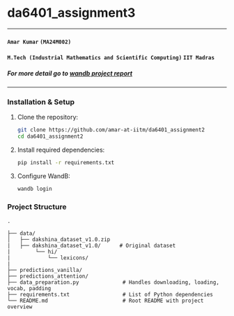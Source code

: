 # da6401_assignment3

---

#### `Amar Kumar`  `(MA24M002)`

#### `M.Tech (Industrial Mathematics and Scientific Computing)` `IIT Madras`

##### For more detail go to [wandb project report](https://wandb.ai/amar74384-iit-madras/DA6401_assign_3/reports/Amar-s-DA6401-Assignment-3--VmlldzoxMjY2NzE3Nw)

---

### Installation & Setup

1. Clone the repository:

   ```bash
   git clone https://github.com/amar-at-iitm/da6401_assignment2
   cd da6401_assignment2
   ```

2. Install required dependencies:

   ```bash
   pip install -r requirements.txt
   ```

3. Configure WandB:

   ```bash
   wandb login
   ```

### Project Structure  

```structure
.

├── data/
│   ├── dakshina_dataset_v1.0.zip
|   ├── dakshina_dataset_v1.0/      # Original dataset
|        └── hi/
|            └── lexicons/
|       
├── predictions_vanilla/
├── predictions_attention/
├── data_preparation.py              # Handles downloading, loading, vocab, padding
├── requirements.txt                 # List of Python dependencies
└── README.md                        # Root README with project overview
                   
```
